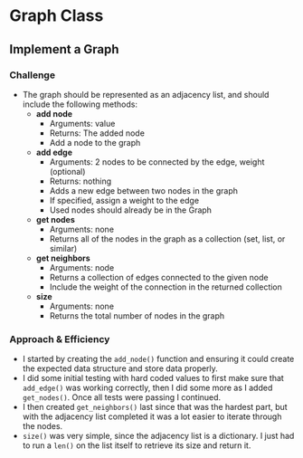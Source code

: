 # Graph Class

## Implement a Graph

### Challenge

+ The graph should be represented as an adjacency list, and should include the following methods:
  + **add node**
    + Arguments: value
    + Returns: The added node
    + Add a node to the graph
  + **add edge**
    + Arguments: 2 nodes to be connected by the edge, weight (optional)
    + Returns: nothing
    + Adds a new edge between two nodes in the graph
    + If specified, assign a weight to the edge
    + Used nodes should already be in the Graph
  + **get nodes**
    + Arguments: none
    + Returns all of the nodes in the graph as a collection (set, list, or similar)
  + **get neighbors**
    + Arguments: node
    + Returns a collection of edges connected to the given node
    + Include the weight of the connection in the returned collection
  + **size**
    + Arguments: none
    + Returns the total number of nodes in the graph

### Approach & Efficiency

+ I started by creating the `add_node()` function and ensuring it could create the expected data structure and store data properly.
+ I did some initial testing with hard coded values to first make sure that `add_edge()` was working correctly, then I did some more as I added `get_nodes()`. Once all tests were passing I continued.
+ I then created `get_neighbors()` last since that was the hardest part, but with the adjacency list completed it was a lot easier to iterate through the nodes.
+ `size()` was very simple, since the adjacency list is a dictionary. I just had to run a `len()` on the list itself to retrieve its size and return it.

